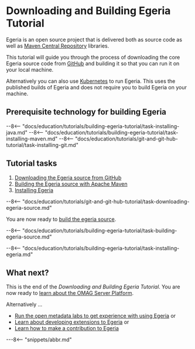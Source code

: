 <!-- SPDX-License-Identifier: CC-BY-4.0 -->
<!-- Copyright Contributors to the ODPi Egeria project. -->

# Downloading and Building Egeria Tutorial

Egeria is an open source project that is delivered both as source code as well as [Maven Central Repository](https://search.maven.org/) libraries.

This tutorial will guide you through the process of downloading the core Egeria source code from [GitHub](https://github.com/) and building it so that you can run it on your local machine.  

Alternatively you can also use [Kubernetes](./guides/operations/kubernetes) to run Egeria.  This uses the published builds of Egeria and does not require you to build Egeria on your machine.

## Prerequisite technology for building Egeria

--8<-- "docs/education/tutorials/building-egeria-tutorial/task-installing-java.md"
--8<-- "docs/education/tutorials/building-egeria-tutorial/task-installing-maven.md"
--8<-- "docs/education/tutorials/git-and-git-hub-tutorial/task-installing-git.md"

## Tutorial tasks

1. [Downloading the Egeria source from GitHub](#downloading-the-egeria-source-from-github)
2. [Building the Egeria source with Apache Maven](#building-the-egeria-source)
3. [Installing Egeria](#installing-egeria)

--8<-- "docs/education/tutorials/git-and-git-hub-tutorial/task-downloading-egeria-source.md"

You are now ready to [build the egeria source](#building-the-egeria-source).

--8<-- "docs/education/tutorials/building-egeria-tutorial/task-building-egeria-source.md"


--8<-- "docs/education/tutorials/building-egeria-tutorial/task-installing-egeria.md"


## What next?

This is the end of the *Downloading and Building Egeria Tutorial*.    You are now
ready to [learn about the OMAG Server Platform](./education/tutorials/omag-server-tutorial/overview).

Alternatively ...

* [Run the open metadata labs to get experience with using Egeria](./education/open-metadata-labs/overview)
or
* [Learn about developing extensions to Egeria](./guides/developer)
or
* [Learn how to make a contribution to Egeria](./education/egeria-dojo/egeria-dojo-day-2-3-contribution-to-egeria)

---8<-- "snippets/abbr.md"
